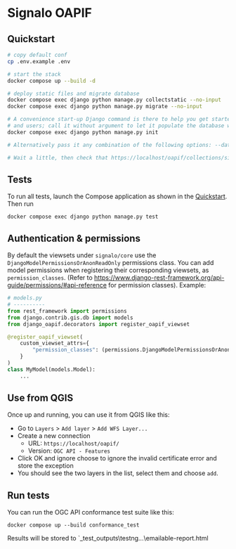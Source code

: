 # Signalo OAPIF

## Quickstart

```bash
# copy default conf
cp .env.example .env

# start the stack
docker compose up --build -d

# deploy static files and migrate database
docker compose exec django python manage.py collectstatic --no-input
docker compose exec django python manage.py migrate --no-input

# A convenience start-up Django command is there to help you get started with testdata
# and users; call it without argument to let it populate the database with testdata, users and a superuser:
docker compose exec django python manage.py init

# Alternatively pass it any combination of the following options: --data, --users, --superuser

# Wait a little, then check that https://localhost/oapif/collections/signalo_core.pole/items works from your browser
```

## Tests

To run all tests, launch the Compose application as shown in the [Quickstart](#quickstart). Then run

    docker compose exec django python manage.py test

## Authentication & permissions

By default the viewsets under `signalo/core` use the `DjangoModelPermissionsOrAnonReadOnly` permissions class. You can add model permissions when registering their corresponding viewsets, as `permission_classes`. (Refer to https://www.django-rest-framework.org/api-guide/permissions/#api-reference for permission classes). Example:

```python
# models.py
# ----------
from rest_framework import permissions
from django.contrib.gis.db import models
from django_oapif.decorators import register_oapif_viewset

@register_oapif_viewset(
    custom_viewset_attrs={
        "permission_classes": (permissions.DjangoModelPermissionsOrAnonReadOnly,)
    }
)
class MyModel(models.Model):
    ...
```

## Use from QGIS

Once up and running, you can use it from QGIS like this:

- Go to `Layers` > `Add layer` > `Add WFS Layer...`
- Create a new connection
  - URL: `https://localhost/oapif/`
  - Version: `OGC API - Features`
- Click OK and ignore choose to ignore the invalid certificate error and store the exception
- You should see the two layers in the list, select them and choose `add`.

## Run tests

You can run the OGC API conformance test suite like this:

```
docker compose up --build conformance_test
```

Results will be stored to `_test_outputs\testng\...\emailable-report.html
